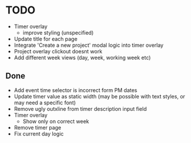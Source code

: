 # TODO
- Timer overlay
    - improve styling (unspecified)
- Update title for each page
- Integrate 'Create a new project' modal logic into timer overlay
- Project overlay clickout doesnt work
- Add different week views (day, week, working week etc)

## Done
- Add event time selector is incorrect form PM dates
- Update timer value as static width (may be possible with text styles, or may need a specific font)
- Remove ugly outxline from timer description input field
- Timer overlay
    - Show only on correct week
- Remove timer page
- Fix current day logic
